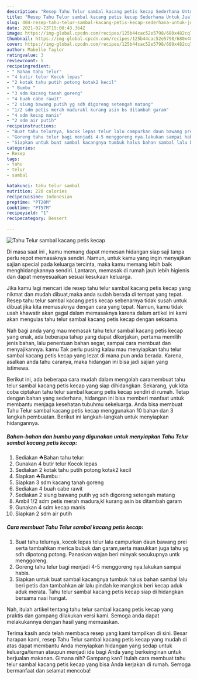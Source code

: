 ```yaml
---
description: "Resep Tahu Telur sambal kacang petis kecap Sederhana Untuk Jualan"
title: "Resep Tahu Telur sambal kacang petis kecap Sederhana Untuk Jualan"
slug: 404-resep-tahu-telur-sambal-kacang-petis-kecap-sederhana-untuk-jualan
date: 2021-02-23T15:00:43.364Z
image: https://img-global.cpcdn.com/recipes/125b44cac52e5798/680x482cq70/tahu-telur-sambal-kacang-petis-kecap-foto-resep-utama.jpg
thumbnail: https://img-global.cpcdn.com/recipes/125b44cac52e5798/680x482cq70/tahu-telur-sambal-kacang-petis-kecap-foto-resep-utama.jpg
cover: https://img-global.cpcdn.com/recipes/125b44cac52e5798/680x482cq70/tahu-telur-sambal-kacang-petis-kecap-foto-resep-utama.jpg
author: Mabelle Taylor
ratingvalue: 3
reviewcount: 5
recipeingredient:
- " Bahan tahu telur"
- "4 butir telur Kocok lepas"
- "2 kotak tahu putih potong kotak2 kecil"
- " Bumbu "
- "3 sdm kacang tanah goreng"
- "4 buah cabe rawit"
- "2 siung bawang putih yg sdh digoreng setengah matang"
- "1/2 sdm petis merah madurakl kurang asin bs ditambah garam"
- "4 sdm kecap manis"
- "2 sdm air putih"
recipeinstructions:
- "Buat tahu telurnya, kocok lepas telur lalu campurkan daun bawang prei serta tambahkan merica bubuk dan garam,serta masukkan juga tahu yg sdh dipotong potong. Panaskan wajan beri minyak secukupnya untk menggoreng."
- "Goreng tahu telur bagi menjadi 4-5 menggoreng nya.lakukan sampai habis."
- "Siapkan untuk buat sambal kacangnya tumbuk halus bahan sambal lalu beri petis dan tambahkan air lalu pindah ke mangkok beri kecap aduk aduk merata. Tahu telur sambal kacang petis kecap siap di hidangkan bersama nasi hangat."
categories:
- Resep
tags:
- tahu
- telur
- sambal

katakunci: tahu telur sambal 
nutrition: 220 calories
recipecuisine: Indonesian
preptime: "PT20M"
cooktime: "PT57M"
recipeyield: "1"
recipecategory: Dessert

---
```



![Tahu Telur sambal kacang petis kecap](https://img-global.cpcdn.com/recipes/125b44cac52e5798/680x482cq70/tahu-telur-sambal-kacang-petis-kecap-foto-resep-utama.jpg)

Di masa  saat ini , kamu memang dapat memesan hidangan siap saji tanpa perlu repot memasaknya sendiri. Namun, untuk kamu yang ingin menyajikan sajian special pada keluarga tercinta, maka kamu memang lebih baik menghidangkannya sendiri. Lantaran, memasak di rumah jauh lebih higienis dan dapat menyesuaikan sesuai kesukaan keluarga.

Jika kamu lagi mencari ide resep tahu telur sambal kacang petis kecap yang nikmat dan mudah dibuat,maka anda sudah berada di tempat yang tepat. Resep tahu telur sambal kacang petis kecap  sebenarnya tidak susah untuk dibuat jika kita memasaknya dengan cara yang tepat. Namun, kamu tidak usah khawatir akan gagal dalam memasaknya 
karena dalam artikel ini kami akan mengulas tahu telur sambal kacang petis kecap dengan seksama.  



Nah bagi anda yang mau memasak tahu telur sambal kacang petis kecap yang enak, ada beberapa tahap yang dapat dikerjakan, pertama memilih jenis bahan, lalu penentuan bahan segar, sampai cara membuat dan menyajikannya. kamu Tak perlu pusing kalau mau menyiapkan tahu telur sambal kacang petis kecap yang lezat di mana pun anda berada. Karena, asalkan anda  tahu caranya, maka hidangan ini bisa jadi sajian yang istimewa.

Berikut ini, ada beberapa cara mudah dalam mengolah caramembuat tahu telur sambal kacang petis kecap yang siap dihidangkan. Sekarang, yuk kita coba ciptakan tahu telur sambal kacang petis kecap sendiri di rumah. Tetap dengan bahan yang sederhana, hidangan ini bisa memberi manfaat untuk membantu menjaga kesehatan tubuhmu sekeluarga. Anda bisa membuat Tahu Telur sambal kacang petis kecap menggunakan 10 bahan dan 3 langkah pembuatan. Berikut ini langkah-langkah untuk menyiapkan hidangannya.

<!--inarticleads1-->

##### Bahan-bahan dan bumbu yang digunakan untuk menyiapkan Tahu Telur sambal kacang petis kecap:

1. Sediakan  ☘Bahan tahu telur:
1. Gunakan 4 butir telur Kocok lepas
1. Sediakan 2 kotak tahu putih potong kotak2 kecil
1. Siapkan  ☘Bumbu :
1. Siapkan 3 sdm kacang tanah goreng
1. Sediakan 4 buah cabe rawit
1. Sediakan 2 siung bawang putih yg sdh digoreng setengah matang
1. Ambil 1/2 sdm petis merah madura,kl kurang asin bs ditambah garam
1. Gunakan 4 sdm kecap manis
1. Siapkan 2 sdm air putih




<!--inarticleads2-->

##### Cara membuat Tahu Telur sambal kacang petis kecap:

1. Buat tahu telurnya, kocok lepas telur lalu campurkan daun bawang prei serta tambahkan merica bubuk dan garam,serta masukkan juga tahu yg sdh dipotong potong. Panaskan wajan beri minyak secukupnya untk menggoreng.
1. Goreng tahu telur bagi menjadi 4-5 menggoreng nya.lakukan sampai habis.
1. Siapkan untuk buat sambal kacangnya tumbuk halus bahan sambal lalu beri petis dan tambahkan air lalu pindah ke mangkok beri kecap aduk aduk merata. Tahu telur sambal kacang petis kecap siap di hidangkan bersama nasi hangat.




Nah, itulah artikel tentang  tahu telur sambal kacang petis kecap  yang praktis dan gampang dilakukan versi kami. Semoga anda dapat melakukannya dengan hasil yang memuaskan. 

Terima kasih anda telah membaca resep yang kami tampilkan di sini. Besar harapan kami, resep  Tahu Telur sambal kacang petis kecap yang mudah di atas dapat membantu Anda menyiapkan hidangan yang sedap untuk keluarga/teman ataupun menjadi ide bagi Anda yang berkeinginan untuk berjualan makanan. Gimana nih? Gampang kan? Itulah cara membuat tahu telur sambal kacang petis kecap yang bisa Anda kerjakan di rumah. Semoga bermanfaat dan selamat mencoba!

